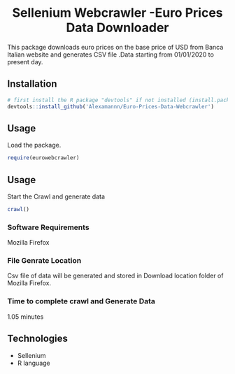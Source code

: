 

<h1 align="center">Sellenium Webcrawler -Euro Prices Data Downloader </h1>
<p>This package downloads euro prices on the base price of USD from Banca Italian website and generates CSV file .Data starting from 01/01/2020 to present day.
<br>
  

<h2> Installation</h2>

```R
# first install the R package "devtools" if not installed (install.packages("devtools")
devtools::install_github('Alexamannn/Euro-Prices-Data-Webcrawler')
```

<h2> Usage</h2>
<p> Load the package. </p>

```R
require(eurowebcrawler)

```
<h2> Usage</h2>
<p> Start the Crawl and generate data </p>

```R
crawl()

```

<h3> Software Requirements </h3>
<p> Mozilla Firefox </p>

<h3> File Genrate Location</h3>
<p> Csv file of data will be generated and stored in Download location folder of Mozilla Firefox.</p>

<h3>Time to complete crawl and Generate Data </h3>
<p> 1.05 minutes </p>

<h2> Technologies </h2>

- Sellenium
- R language




